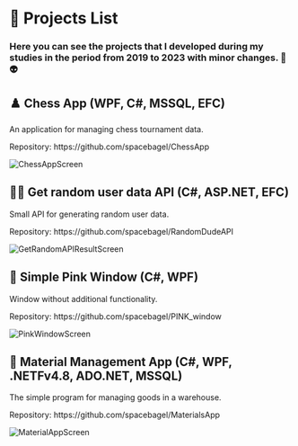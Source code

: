 # 📃 Projects List
### Here you can see the projects that I developed during my studies in the period from 2019 to 2023 with minor changes. 👋👽

## ♟️ Chess App (WPF, C#, MSSQL, EFC)
<p>An application for managing chess tournament data.</p>
<p>Repository: https://github.com/spacebagel/ChessApp</p>

![ChessAppScreen](https://github.com/spacebagel/Projects_Trash/assets/165411846/2446cc98-56cf-4f12-a9ef-cb4edc9761ab)

## 🙍‍♂️ Get random user data API (C#, ASP.NET, EFC)
<p>Small API for generating random user data.</p>
<p>Repository: https://github.com/spacebagel/RandomDudeAPI</p>

![GetRandomAPIResultScreen](https://github.com/spacebagel/Projects_Trash/assets/165411846/4f9391b2-c40d-4828-bd2e-95bb747b944c)

## 🦩 Simple Pink Window (C#, WPF)
<p>Window without additional functionality.</p>
<p>Repository: https://github.com/spacebagel/PINK_window</p>

![PinkWindowScreen](https://github.com/spacebagel/Projects_Trash/assets/165411846/34a5f9c9-e976-4e4d-9200-cf49210c2f2d)

## 🔨 Material Management App (C#, WPF, .NETFv4.8, ADO.NET, MSSQL)
<p>The simple program for managing goods in a warehouse.</p>
<p>Repository: https://github.com/spacebagel/MaterialsApp</p>

![MaterialAppScreen](https://github.com/spacebagel/Projects_Trash/assets/165411846/36d223b2-ae7b-4a09-97b9-6b10b95f57a7)
